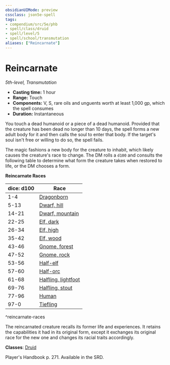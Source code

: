 ```yaml
---
obsidianUIMode: preview
cssclass: json5e-spell
tags:
- compendium/src/5e/phb
- spell/class/druid
- spell/level/5
- spell/school/transmutation
aliases: ["Reincarnate"]
---
```

# Reincarnate
*5th-level, Transmutation*  

- **Casting time:** 1 hour
- **Range:** Touch
- **Components:** V, S, rare oils and unguents worth at least 1,000 gp, which the spell consumes
- **Duration:** Instantaneous

You touch a dead humanoid or a piece of a dead humanoid. Provided that the creature has been dead no longer than 10 days, the spell forms a new adult body for it and then calls the soul to enter that body. If the target's soul isn't free or willing to do so, the spell fails.

The magic fashions a new body for the creature to inhabit, which likely causes the creature's race to change. The DM rolls a `d100` and consults the following table to determine what form the creature takes when restored to life, or the DM chooses a form.

**Reincarnate Races**

| dice: d100 | Race |
|------------|------|
| 1-4 | [Dragonborn](../../races/dragonborn.md#) |
| 5-13 | [Dwarf, hill](../../races/dwarf-hill.md#) |
| 14-21 | [Dwarf, mountain](../../races/dwarf-mountain.md#) |
| 22-25 | [Elf, dark](../../races/elf-drow.md#) |
| 26-34 | [Elf, high](../../races/elf-high.md#) |
| 35-42 | [Elf, wood](../../races/elf-wood.md#) |
| 43-46 | [Gnome, forest](../../races/gnome-forest.md#) |
| 47-52 | [Gnome, rock](../../races/gnome-rock.md#) |
| 53-56 | [Half-elf](../../races/half-elf.md#) |
| 57-60 | [Half-orc](../../races/half-orc.md#) |
| 61-68 | [Halfling, lightfoot](../../races/halfling-lightfoot.md#) |
| 69-76 | [Halfling, stout](../../races/halfling-stout.md#) |
| 77-96 | [Human](../../races/human.md#) |
| 97-0 | [Tiefling](../../races/tiefling.md#) |
^reincarnate-races

The reincarnated creature recalls its former life and experiences. It retains the capabilities it had in its original form, except it exchanges its original race for the new one and changes its racial traits accordingly.

**Classes**: [Druid](../../classes/druid.md#)

Player's Handbook p. 271. Available in the SRD.